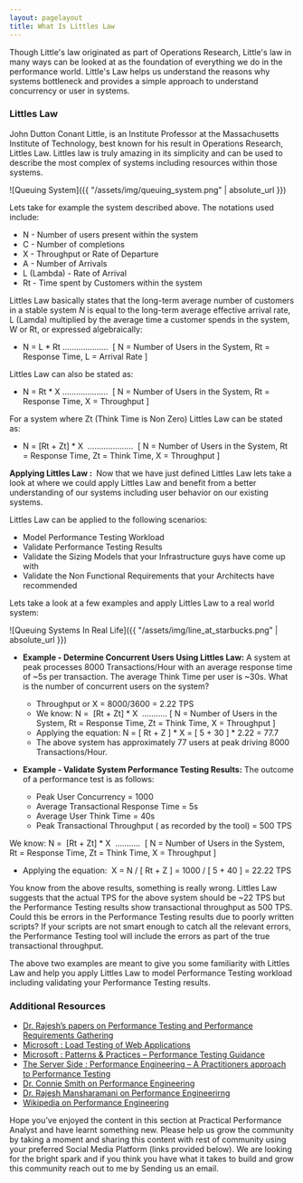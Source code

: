 ```yaml
---
layout: pagelayout
title: What Is Littles Law
---
```


Though Little's law originated as part of Operations Research, Little's law in many ways can be looked at as the foundation of everything we do in the performance world. Little's Law helps us understand the reasons why systems bottleneck and provides a simple approach to understand concurrency or user in systems.

### Littles Law

John Dutton Conant Little, is an Institute Professor at the Massachusetts Institute of Technology, best known for his result in Operations Research, Littles Law. Littles law is truly amazing in its simplicity and can be used to describe the most complex of systems including resources within those systems.

![Queuing System]({{ "/assets/img/queuing_system.png" | absolute_url }})

Lets take for example the system described above. The notations used include:

  * N - Number of users present within the system
  * C - Number of completions
  * X - Throughput or Rate of Departure
  * A - Number of Arrivals
  * L (Lambda) - Rate of Arrival
  * Rt - Time spent by Customers within the system

Littles Law basically states that the long-term average number of customers in a stable system _N_ is equal to the long-term average effective arrival rate, L (Lamda) multiplied by the average time a customer spends in the system, W or Rt, or expressed algebraically:

  * N = L * Rt &#8230;&#8230;&#8230;&#8230;&#8230;&#8230;..  [ N = Number of Users in the System, Rt = Response Time, L = Arrival Rate ]

Littles Law can also be stated as:

  * N = Rt * X &#8230;&#8230;&#8230;&#8230;&#8230;&#8230;..  [ N = Number of Users in the System, Rt = Response Time, X = Throughput ]

For a system where Zt (Think Time is Non Zero) Littles Law can be stated as:

  * N = [Rt + Zt] * X  &#8230;&#8230;&#8230;&#8230;&#8230;&#8230;..  [ N = Number of Users in the System, Rt = Response Time, Zt = Think Time, X = Throughput ]

<p style="text-align: left;" align="center">
  <strong>Applying Littles Law : </strong> Now that we have just defined Littles Law lets take a look at where we could apply Littles Law and benefit from a better understanding of our systems including user behavior on our existing systems.
</p>

Littles Law can be applied to the following scenarios:

  * Model Performance Testing Workload
  * Validate Performance Testing Results
  * Validate the Sizing Models that your Infrastructure guys have come up with
  * Validate the Non Functional Requirements that your Architects have recommended

Lets take a look at a few examples and apply Littles Law to a real world system:

![Queuing Systems In Real Life]({{ "/assets/img/line_at_starbucks.png" | absolute_url }})

* **Example - Determine Concurrent Users Using Littles Law:** A system at peak processes 8000 Transactions/Hour with an average response time of ~5s per transaction. The average Think Time per user is ~30s. What is the number of concurrent users on the system?
  * Throughput or X = 8000/3600 = 2.22 TPS
  * We know: N =  [Rt + Zt] * X  &#8230;&#8230;&#8230;.. [ N = Number of Users in the System, Rt = Response Time, Zt = Think Time, X = Throughput ]
  * Applying the equation: N = [ Rt + Z ] \* X = [ 5 + 30 ] \* 2.22 = 77.7
  * The above system has approximately 77 users at peak driving 8000 Transactions/Hour.

* **Example - Validate System Performance Testing Results:** The outcome of a performance test is as follows:
  * Peak User Concurrency = 1000
  * Average Transactional Response Time = 5s
  * Average User Think Time = 40s
  * Peak Transactional Throughput ( as recorded by the tool) = 500 TPS

We know: N =  [Rt + Zt] * X  &#8230;&#8230;&#8230;..  [ N = Number of Users in the System, Rt = Response Time, Zt = Think Time, X = Throughput ]

  * Applying the equation:  X = N / [ Rt + Z ] = 1000 / [ 5 + 40 ] = 22.22 TPS

You know from the above results, something is really wrong. Littles Law suggests that the actual TPS for the above system should be ~22 TPS but the Performance Testing results show transactional throughput as 500 TPS. Could this be errors in the Performance Testing results due to poorly written scripts? If your scripts are not smart enough to catch all the relevant errors, the Performance Testing tool will include the errors as part of the true transactional throughput.

The above two examples are meant to give you some familiarity with Littles Law and help you apply Littles Law to model Performance Testing workload including validating your Performance Testing results.


### Additional Resources

* [Dr. Rajesh’s papers on Performance Testing and Performance Requirements Gathering](https://sites.google.com/site/swperfengg/)
* [Microsoft : Load Testing of Web Applications](http://msdn.microsoft.com/en-us/library/bb924372.aspx)
* [Microsoft : Patterns & Practices – Performance Testing Guidance](http://perftesting.codeplex.com/wikipage?title=How%20To:%20Model%20the%20Workload%20for%20Web%20Applications)
* [The Server Side : Performance Engineering – A Practitioners approach to Performance Testing](http://www.theserverside.com/news/1363731/Performance-Engineering-a-Practitioners-Approach-to-Performance-Testing)
* [Dr. Connie Smith on Performance Engineering](http://www.perfeng.com)
* [Dr. Rajesh Mansharamani on Performance Engineerirng](https://sites.google.com/site/swperfengg/home)
* [Wikipedia on Performance Engineering](http://en.wikipedia.org/wiki/Performance_engineering)

Hope you’ve enjoyed the content in this section at Practical Performance Analyst and have learnt something new. Please help us grow the community by taking a moment and sharing this content with rest of community using your preferred Social Media Platform (links provided below). We are looking for the bright spark and if you think you have what it takes to build and grow this community reach out to me by Sending us an email. 

